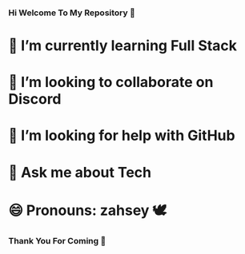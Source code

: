 ### Hi Welcome To My Repository 👋

<!--
**zahsey/zahsey** is a ✨ _special_ ✨ repository because its `README.md` (this file) appears on your GitHub profile.

Here are some ideas to get you started:

# 🌱 I’m currently learning Full Stack
# 👯 I’m looking to collaborate on Discord
# 🤔 I’m looking for help with GitHub
# 💬 Ask me about Tech
# 😄 Pronouns: zahsey 🕊
-->

# 🌱 I’m currently learning Full Stack
# 👯 I’m looking to collaborate on Discord
# 🤔 I’m looking for help with GitHub
# 💬 Ask me about Tech
# 😄 Pronouns: zahsey 🕊

### Thank You For Coming 🤟
